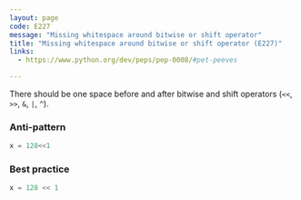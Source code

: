 ```yaml
---
layout: page
code: E227
message: "Missing whitespace around bitwise or shift operator"
title: "Missing whitespace around bitwise or shift operator (E227)"
links:
  - https://www.python.org/dev/peps/pep-0008/#pet-peeves

---
```


There should be one space before and after bitwise and shift operators (`<<`, `>>`, `&`, `|`, `^`).

### Anti-pattern

```python
x = 128<<1
```

### Best practice

```python
x = 128 << 1
```
